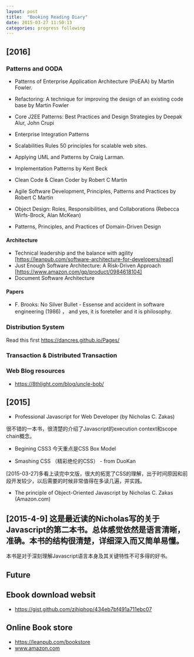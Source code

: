 ```yaml
---
layout: post
title:  "Booking Reading Diary"
date: 2015-03-27 11:50:13
categories: progress following
---
```


## [2016]

### Patterns and OODA

- Patterns of Enterprise Application Architecture (PoEAA) by Martin Fowler.

- Refactoring: A technique for improving  the design of an existing code base by Martin Fowler

- Core J2EE Patterns: Best Practices and Design Strategies by Deepak Alur, John Crupi

- Enterprise Integration Patterns

- Scalabilities Rules 50 principles for scalable web sites.

- Applying UML and Patterns by Craig Larman.

- Implementation Patterns by Kent Beck

- Clean Code & Clean Coder by Robert C Martin

- Agile Software Development, Principles, Patterns and Practices by Robert C Martin

- Object Design: Roles, Responsibilities, and Collaborations (Rebecca Wirfs-Brock, Alan McKean)

- Patterns, Principles, and Practices of Domain-Driven Design 


#### Architecture
- Technical leadership and the balance with agility [https://leanpub.com/software-architecture-for-developers/read]
- Just Enough Software Architecture: A Risk-Driven Approach [https://www.amazon.com/gp/product/0984618104]
- Document Software Architecture 

#### Papers
- F. Brooks: No Silver Bullet - Essense and accident in software engineering (1986) ， and yes, it is foreteller and it is philosophy. 

### Distribution System

Read this first https://dancres.github.io/Pages/

### Transaction & Distributed Transaction

### Web Blog resources
- https://8thlight.com/blog/uncle-bob/


## [2015]

- Professional Javascript for Web Developer (by Nicholas C. Zakas)

很不错的一本书，很清楚的介绍了Javascript的execution context和scope chain概念。 


- Begining CSS3
今天重点是CSS Box Model

- Smashing CSS （精彩绝伦的CSS） - from DuoKan

[2015-03-27]多看上读完中文版，很大的拓宽了CSS的理解，出于时间原因和前段开发较少，以后需要的时候非常值得在多读几遍，并实践。

- The principle of Object-Oriented Javascript by Nicholas C. Zakas (Amazon.com)

## [2015-4-9] 这是最近读的Nicholas写的关于Javascript的第二本书。总体感觉依然是语言清晰，准确。本书的结构很清楚，详细深入而又简单易懂。
本书是对于深刻理解Javascript语言本身及其关键特性不可多得的好书。


## Future

## Ebook download websit
- https://gist.github.com/zjhiphop/434eb7bf491a711ebc07
## Online Book store
- https://leanpub.com/bookstore
- www.amazon.com




